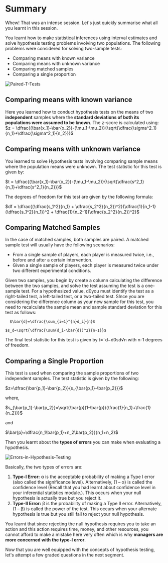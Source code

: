 # Summary

Whew! That was an intense session. Let's just quickly summarise what all you learnt in this session.

You learnt how to make statistical inferences using interval estimates and solve hypothesis testing problems involving two populations. The following problems were considered for solving two-sample tests:

- Comparing means with known variance
- Comparing means with unknown variance
- Comparing matched samples
- Comparing a single proportion

![Paired-T-Tests](https://i.ibb.co/zfZp7mN/Paired-T-Tests.png)

## **Comparing means with known variance**

Here you learned how to conduct hypothesis tests on the means of two **independent** samples where the **standard deviations of both its populations were assumed to be known**. The z-score is calculated using:  
$z = \dfrac{(\bar{x_1}-\bar{x_2})-(\mu_1-\mu_2)}{\sqrt{\dfrac{\sigma^2_1}{n_1}+\dfrac{\sigma^2_1}{n_2}}}$

## **Comparing means with unknown variance**

You learned to solve Hypothesis tests involving comparing sample means where the population means were unknown. The test statistic for this test is given by:

$t = \dfrac{(\bar{x_1}-\bar{x_2})-(\mu_1-\mu_2)}{\sqrt{\dfrac{s^2_1}{n_1}+\dfrac{s^2_1}{n_2}}}$

The degrees of freedom for this test are given by the following formula:

$df = \dfrac{(\dfrac{s_1^2}{n_1} + \dfrac{s_2^2}{n_2})^2}{\dfrac{1}{n_1-1}(\dfrac{s_1^2}{n_1})^2 + \dfrac{1}{n_2-1}(\dfrac{s_2^2}{n_2})^2}$

## **Comparing Matched Samples**

In the case of matched samples, both samples are paired. A matched sample test will usually have the following scenarios:

- From a single sample of players, each player is measured twice, i.e., before and after a certain intervention.
- Given a single sample of players, each player is measured twice under two different experimental conditions.

Given two samples, you begin by create a column calculating the difference between the two samples, and solve the test assuming the test is a one-sample test. For a hypothesized value, d0you must identify the test as a right-tailed test, a left-tailed test, or a two-tailed test. SInce you are considering the difference column as your new sample for this test, you need to recalculate the sample mean and sample standard deviation for this test as follows:

      $\bar{d}=\dfrac{\sum_{i=1}^{n}d_i}{n}$
    
    $s_d=\sqrt{\dfrac{\sum(d_i-\bar{d})^2}{n-1}}$

The final test statistic for this test is given by t=¯d−d0sd√n with n-1 degrees of freedom.

## **Comparing a Single Proportion**

This test is used when comparing the sample proportions of two independent samples. The test statistic is given by the following:

$z=\dfrac{\bar{p_1}-\bar{p_2}}{s_{\bar{p_1}-\bar{p_2}}}$

where,  

$s_{\bar{p_1}-\bar{p_2}}=\sqrt{\bar{p}(1-\bar{p})(\frac{1}{n_1}+\frac{1}{n_2})}$  

and

$\bar{p}=\dfrac{n_1\bar{p_1}+n_2\bar{p_2}}{n_1+n_2}$

Then you learnt about the **types of errors** you can make when evaluating a hypothesis. 

![Errors-in-Hypothesis-Testing](https://i.ibb.co/nLVHrFv/Errors-in-Hypothesis-Testing.png)

Basically, the two types of errors are:

1. **Type-I Error:** α is the acceptable probability of making a Type I error (also called the significance level). Alternatively, (1 – α) is called the confidence level (Recall that you had learnt about confidence level in your inferential statistics module.). This occurs when your null hypothesis is actually true but you reject it.
2. **Type-II Error:** β is the probability of making a Type II error. Alternatively, (1 – β) is called the power of the test. This occurs when your alternate hypothesis is true but you still fail to reject your null hypothesis.

You learnt that since rejecting the null hypothesis requires you to take an action and this action requires time, money, and other resources, you cannot afford to make a mistake here very often which is why **managers are more concerned with the type-I error**.

Now that you are well equipped with the concepts of hypothesis testing, let's attempt a few graded questions in the next segment.